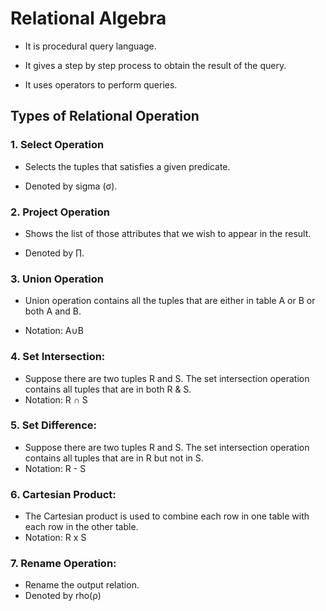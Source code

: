 # Relational Algebra

- It is procedural query language.

- It gives a step by step process to obtain the result of the query.

- It uses operators to perform queries.

## Types of Relational Operation

### 1. Select Operation

- Selects the tuples that satisfies a given predicate.

- Denoted by sigma (σ).

### 2. Project Operation

- Shows the list of those attributes that we wish to appear in the result.

- Denoted by ∏.

### 3. Union Operation

- Union operation contains all the tuples that are either in table A or B or both A and B.

- Notation: A∪B

### 4. Set Intersection:

- Suppose there are two tuples R and S. The set intersection operation contains all tuples that are in both R & S.
- Notation: R ∩ S

### 5. Set Difference:

- Suppose there are two tuples R and S. The set intersection operation contains all tuples that are in R but not in S.
- Notation: R - S

### 6. Cartesian Product:

- The Cartesian product is used to combine each row in one table with each row in the other table.
- Notation: R x S

### 7. Rename Operation:

- Rename the output relation.
- Denoted by rho(ρ)
